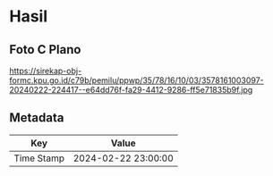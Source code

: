 # Hasil

## Foto C Plano

https://sirekap-obj-formc.kpu.go.id/c79b/pemilu/ppwp/35/78/16/10/03/3578161003097-20240222-224417--e64dd76f-fa29-4412-9286-ff5e71835b9f.jpg


## Metadata

| Key        | Value               |
| ---------- | ------------------- |
| Time Stamp | 2024-02-22 23:00:00 |



